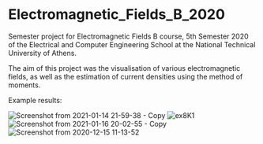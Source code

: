 # Electromagnetic_Fields_B_2020
Semester project for Electromagnetic Fields B course, 5th Semester 2020 of the Electrical and Computer Engineering School at the National Technical University of Athens.

The aim of this project was the visualisation of various electromagnetic fields, as well as the estimation of current densities using the method of moments.

Example results:

![Screenshot from 2021-01-14 21-59-38 - Copy](https://user-images.githubusercontent.com/54019381/111866092-a8baf080-8973-11eb-9861-e151b639b393.png)
![ex8K1](https://user-images.githubusercontent.com/54019381/111866111-cee09080-8973-11eb-9c42-7499115edf70.png)
![Screenshot from 2021-01-16 20-02-55 - Copy](https://user-images.githubusercontent.com/54019381/111866079-8fb23f80-8973-11eb-9c17-cf4581c192ab.png)
![Screenshot from 2020-12-15 11-13-52](https://user-images.githubusercontent.com/54019381/111866251-d9e7f080-8974-11eb-8030-78c08d408bb2.png)
